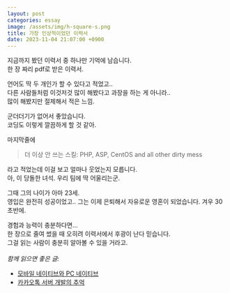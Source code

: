 ```yaml
---
layout: post
categories: essay
image: /assets/img/h-square-s.png
title: 가장 인상적이었던 이력서
date: 2023-11-04 21:07:00 +0900
---
```


지금까지 봤던 이력서 중 하나만 기억에 남습니다.  
한 장 짜리 pdf로 받은 이력서.

언어도 딱 두 개인가 할 수 있다고 적었고..  
다른 사람들처럼 이것저것 많이 해봤다고 과장을 하는 게 아니라..  
많이 해봤지만 절제해서 적은 느낌.  

군더더기가 없어서 좋았습니다.  
코딩도 이렇게 깔끔하게 할 것 같아.

마지막줄에

> 더 이상 안 쓰는 스킬: PHP, ASP, CentOS and all other dirty mess

라고 적었는데 이걸 보고 얼마나 웃었는지 모릅니다.  
아, 이 당돌한 녀석. 우리 팀에 딱 어울리는군.

그때 그의 나이가 아마 23세.  
영입은 완전히 성공이었고.. 그는 이제 은퇴해서 자유로운 영혼이 되었습니다. 겨우 30 초반에.  

경험과 능력이 충분하다면...  
한 장으로 줄여 썼을 때 오히려 이력서에서 후광이 난다 믿습니다.  
그걸 읽는 사람이 충분히 알아볼 수 있을 거라고.
<br>
<br>
*함께 읽으면 좋은 글:*
* [모바일 네이티브와 PC 네이티브](/essay/2022/01/18/mobile-native.html)
* [카카오톡 서버 개발의 추억](/essay/2022/10/16/kakaotalk-server-development.html)